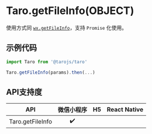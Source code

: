 # Taro.getFileInfo(OBJECT)

使用方式同 [`wx.getFileInfo`](https://developers.weixin.qq.com/miniprogram/dev/api/wx.getFileInfo.html)，支持 `Promise` 化使用。

## 示例代码

```jsx
import Taro from '@tarojs/taro'

Taro.getFileInfo(params).then(...)
```

## API支持度



|       API        | 微信小程序 |  H5  | React Native |
| :--------------: | :--------: | :--: | :----------: |
| Taro.getFileInfo |     ✔️      |      |              |